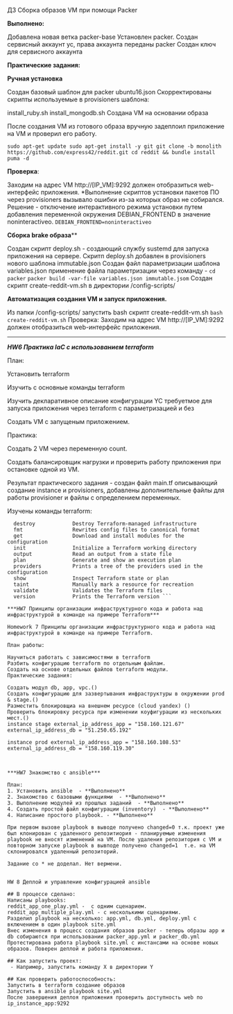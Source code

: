 ДЗ Сборка образов VM при помощи Packer

**Выполнено:**

Добавлена новая ветка packer-base
Установлен packer.
Создан сервисный аккаунт yc, права аккаунта переданы packer
Создан ключ для сервисного аккаунта

**Практические задания:**

**Ручная установка**

Создан базовый шаблон для packer ubuntu16.json
Скорректированы скрипты используемые в provisioners шаблона:

install_ruby.sh
install_mongodb.sh
Создана VM на основании образа

После создания VM из готового образа вручную задеплоил приложение на VM и проверил его работу.

`sudo apt-get update sudo apt-get install -y git
git clone -b monolith https://github.com/express42/reddit.git cd reddit && bundle install`
`puma -d`


**Проверка**:

Заходим на адрес VM http://[IP_VM]:9292 должен отобразиться web-интерфейс приложения.
*Выполнение скриптов установки пакетов ПО через provisioners вызывало ошибки из-за которых образ не собирался. Решение - отключение интерактивного режима установки  путем добавления переменной окружения  DEBIAN_FRONTEND в значение noninteractiveo.
`DEBIAN_FRONTEND=noninteractiveo`


**Сборка brake образа****

Создан скрипт deploy.sh - создающий службу sustemd для запуска приложения на сервере.
Скритп deploy.sh добавлен в provisioners нового шаблона immutable.json
Создан файл параметризации шаблона variables.json применение файла параметризации через команду -
 `cd packer`
 `packer build -var-file variables.json immutable.jsom`
 Создан скрипт create-reddit-vm.sh в директории /config-scripts/

**Автоматизация создания VM и запуск приложения.**

Из папки /config-scripts/ запустить bash скрипт create-reddit-vm.sh
`bash create-reddit-vm.sh`
Проверка:
Заходим на адрес VM http://[IP_VM]:9292 должен отобразиться web-интерфейс приложения.

_________________________________________________________________________________________________________________________________________________________________________________________________________________________
***HW6 Практика laC с использованием terraform***


План:

Установить terraform

Изучить с основные команды terraform

Изучить декларативное описание конфигурации YC требуетмое для запуска приложения через terraform с параметризацией и без

Создать VM c запущеным приложением.


Практика:

Создать 2 VM через переменную count.

Создать балансировщик нагрузки и проверить работу приложения при остановке одной из VM.

Результат практического задания - создан файл main.tf описывающий создание instance и provisioners, добавлены дополнительные файлы для работы provisioner и файлы с определением переменных.

Изучены команды terraform:

``` apply              Builds or changes infrastructure
  destroy            Destroy Terraform-managed infrastructure
  fmt                Rewrites config files to canonical format
  get                Download and install modules for the configuration
  init               Initialize a Terraform working directory
  output             Read an output from a state file
  plan               Generate and show an execution plan
  providers          Prints a tree of the providers used in the configuration
  show               Inspect Terraform state or plan
  taint              Manually mark a resource for recreation
  validate           Validates the Terraform files
  version            Prints the Terraform version ```

***HW7 Принципы организации инфраструктурного кода и работа над инфраструктурой в команде на примере Terraform***

Homework 7 Принципы организации инфраструктурного кода и работа над инфраструктурой в команде на примере Terraform.

План работы:

Научиться работать с зависимостями в terraform
Разбить конфигурацию terraform по отдельным файлам.
Создать на основе отдельных файлов terraform модули.
Практические задания:

Создать модул db, app, vpc.()
Создать конфигурацию для зазвертывания инфраструктуры в окружении prod & stage.()
Разместить блокировщиа на внешнем ресурсе (cloud yandex) ()
Проверить блокировку ресурса при изменении коyфигурации из нескольких мест.()
instance stage external_ip_address_app = "158.160.121.67" external_ip_address_db = "51.250.65.192"

instance prod external_ip_address_app = "158.160.108.53" external_ip_address_db = "158.160.119.30"



***HW7 Знакомство с ansible***

План:
1. Установить ansible  - **Выполнено**
2. Знакомство с базовыми функциями  - **Выполнено**
3. Выполнение модулей из прошлых заданий  - **Выполнено**
4. Создать простой файл конфигурации (inventory)  - **Выполнено**
4. Написание простого playbook. - **Выполнено**

При первом вызове playbook в выводе получено changed=0 т.к. проект уже был клонирован с удаленного репозитиория - планируемые изменения playbook не вносят изменений на VM. После удаления репозитория с VM и повторном запуске playbook в вывподе получено changed=1  т.е. на VM склонировался удаленный репозиторий.

Задание со * не доделал. Нет вермени.


HW 8 Деплой и управление конфигурацией ansible

## В процессе сделано:
Написаны playbooks:
reddit_app_one_play.yml -  с одним сценарием.
reddit_app_multiple_play.yml - c несколькими сценариями.
Разделил playbook на несколько: app.yml, db.yml, deploy.yml c включением в один playbook site.yml
Внес изменения в процесс создания образов packer - теперь образы app и db собираются при использовании packer_app.yml и packer_db.yml
Протестирована работа playbook site.yml с инстансами на основе новых образов. Поверен деплой и работа приложения.

## Как запустить проект:
 - Например, запустить команду X в директории Y

## Как проверить работоспособность:
Запустить в terraform создание образов
Запустить в ansible playbook site.yml
После завершения деплоя приложения проверить доступность web по ip_instance_app:9292
